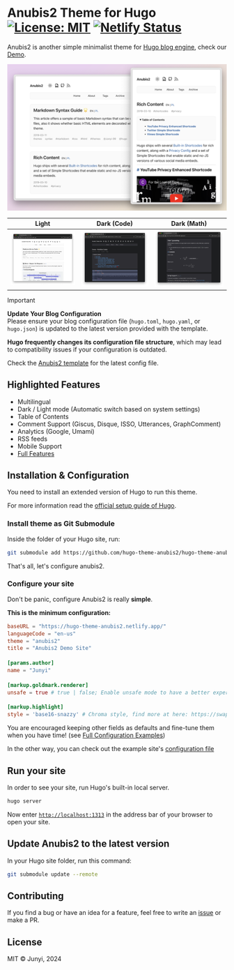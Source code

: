 # Anubis2 Theme for Hugo [![License: MIT](https://img.shields.io/badge/License-MIT-green.svg)](https://opensource.org/licenses/MIT) [![Netlify Status](https://api.netlify.com/api/v1/badges/750dfb45-73dc-4a96-8920-e701e0196959/deploy-status)](https://app.netlify.com/sites/hugo-theme-anubis2/deploys)

Anubis2 is another simple minimalist theme for [Hugo blog engine](https://gohugo.io/), check our [Demo](https://hugo-theme-anubis2.netlify.app/).

![image](./images/demo1.png)

|                                                        Light                                                         |                                                     Dark (Code)                                                      |                                                     Dark (Math)                                                      |
| :------------------------------------------------------------------------------------------------------------------: | :------------------------------------------------------------------------------------------------------------------: | :------------------------------------------------------------------------------------------------------------------: |
| <img width="1166" alt="demo1" src="./images/light.png"> | <img width="1112" alt="demo3" src="./images/dark.png"> | <img width="1166" alt="demo2" src="./images/math.png"> |


> [!IMPORTANT]  
> **Update Your Blog Configuration**  
> Please ensure your blog configuration file (`hugo.toml`, `hugo.yaml`, or `hugo.json`) is updated to the latest version provided with the template.
> 
> **Hugo frequently changes its configuration file structure**, which may lead to compatibility issues if your configuration is outdated.
>
> Check the [Anubis2 template](./exampleSiteMultilingual/) for the latest config file.  



## Highlighted Features

- Multilingual
- Dark / Light mode (Automatic switch based on system settings)
- Table of Contents
- Comment Support (Giscus, Disque, ISSO, Utterances, GraphComment)
- Analytics (Google, Umami)
- RSS feeds
- Mobile Support
- [Full Features](wiki/Full-Features)

## Installation & Configuration

You need to install an extended version of Hugo to run this theme.

For more information read the [official setup guide of Hugo](https://gohugo.io/installation/).

### Install theme as Git Submodule

Inside the folder of your Hugo site, run:

```bash
git submodule add https://github.com/hugo-theme-anubis2/hugo-theme-anubis2.git themes/anubis2
```

That's all, let's configure anubis2.

### Configure your site

Don't be panic, configure Anubis2 is really **simple**.

**This is the minimum configuration:**

```toml
baseURL = "https://hugo-theme-anubis2.netlify.app/"
languageCode = "en-us"
theme = "anubis2"
title = "Anubis2 Demo Site"

[params.author]
name = "Junyi"

[markup.goldmark.renderer]
unsafe = true # true | false; Enable unsafe mode to have a better experience

[markup.highlight]
style = 'base16-snazzy' # Chroma style, find more at here: https://swapoff.org/chroma/playground/

```

You are encouraged keeping other fields as defaults and fine-tune them when you have time! (see [Full Configuration Examples](https://github.com/hugo-theme-anubis2/hugo-theme-anubis2/wiki/Configuration-Example))

In the other way, you can check out the example site's [configuration file](exampleSiteMultilingual/hugo.toml)

## Run your site

In order to see your site, run Hugo's built-in local server.

```bash
hugo server
```

Now enter [`http://localhost:1313`](http://localhost:1313/) in the address bar of your browser to open your site.

## Update Anubis2 to the latest version

In your Hugo site folder, run this command:

```bash
git submodule update --remote
```

## Contributing

If you find a bug or have an idea for a feature, feel free to write an [issue](https://github.com/hugo-theme-anubis2/hugo-theme-anubis2/issues) or make a PR.

## License

MIT © Junyi, 2024
